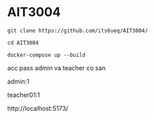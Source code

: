 # AIT3004

```
git clone https://github.com/its6ueq/AIT3004/
```

```
cd AIT3004
```


```
docker-compose up --build
```

acc pass admin va teacher co san


admin:1


teacher01:1


http://localhost:5173/
